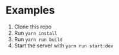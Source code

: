 # Examples

1. Clone this repo
2. Run `yarn install`
3. Run `yarn run build`
4. Start the server with `yarn run start:dev`
